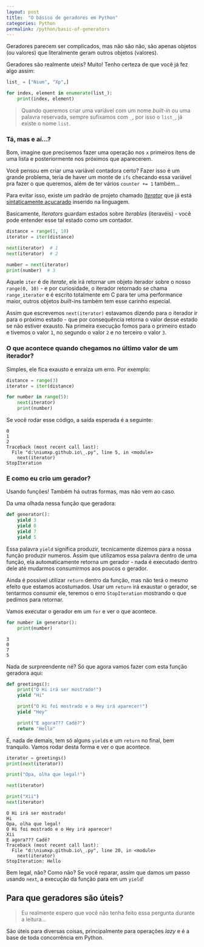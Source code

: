 ```yaml
---
layout: post
title:  "O básico de geradores em Python"
categories: Python
permalink: /python/basic-of-generators
---
```


Geradores parecem ser complicados, mas não são não, são apenas objetos (ou valores) que literalmente geram outros objetos (valores).

Geradores são realmente uteis? Muito! Tenho certeza de que você já fez algo assim:
```py
list_ = ["Nium", "Xp",]

for index, element in enumerate(list_):
    print(index, element)
```

> Quando queremos criar uma variável com um nome *built-in* ou uma palavra reservada, sempre sufixamos com `_`, por isso o `list_`, já existe o nome `list`.

### Tá, mas e aí...?
Bom, imagine que precisemos fazer uma operação nos `x` primeiros itens de uma lista e posteriormente nos próximos que aparecerem.

Você pensou em criar uma variável contadora certo? Fazer isso é um grande problema, teria de haver um monte de `ifs` checando essa variável pra fazer o que queremos, além de ter vários `counter += 1` também...

Para evitar isso, existe um padrão de projeto chamado [*Iterator*](https://refactoring.guru/pt-br/design-patterns/iterator) que já está [sintaticamente açucarado](https://pt.wikipedia.org/wiki/Açúcar_sintático) inserido na linguagem.

Basicamente, *Iterators* guardam estados sobre *Iterables* (iteravéis) - você pode entender esse tal estado como um contador.

```py
distance = range(1, 10)
iterator = iter(distance)

next(iterator)  # 1
next(iterator)  # 2

number = next(iterator)
print(number)  # 3
```

Aquele `iter` é de *iterate*, ele irá retornar um objeto iterador sobre o nosso `range(0, 10)` - e por curiosidade, o iterador retornado se chama `range_iterator` e é escrito totalmente em C para ter uma performance maior, outros objetos *built-in*s também tem esse carinho especial.

Assim que escrevemos `next(iterator)` estavamos dizendo para o iterador ir para o próximo estado - que por consequência retorna o valor desse estado se não estiver exausto. Na primeira execução fomos para o primeiro estado e tivemos o valor `1`, no segundo o valor `2` e no terceiro o valor `3`.

### O que acontece quando chegamos no último valor de um iterador?
Simples, ele fica exausto e enraiza um erro. Por exemplo:
```py
distance = range(3)
iterator = iter(distance)

for number in range(5):
    next(iterator)
    print(number)
```
Se você rodar esse código, a saída esperada é a seguinte:
```
0
1
2
Traceback (most recent call last):
  File "d:\niumxp.github.io\_.py", line 5, in <module>
    next(iterator)
StopIteration
```

### E como eu crio um gerador?
Usando funções! Também há outras formas, mas não vem ao caso.

Da uma olhada nessa função que geradora:
```py
def generator():
    yield 3
    yield 0
    yield 7
    yield 5
```
Essa palavra `yield` significa produzir, tecnicamente dizemos para a nossa função produzir numeros.
Assim que utilizamos essa palavra dentro de uma função, ela automaticamente retorna um gerador - nada é executado dentro dele até mudarmos consumirmos aos poucos o gerador.

Ainda é possível utilizar `return` dentro da função, mas não terá o mesmo efeito que estamos acostumados. Usar um `return` irá exaustar o gerador, se tentarmos consumir ele, teremos o erro `StopIteration` mostrando o que pedimos para retornar.

Vamos executar o gerador em um `for` e ver o que acontece.
```py
for number in generator():
    print(number)
```
```
3
0
7
5
```

Nada de surpreendente né? Só que agora vamos fazer com esta função geradora aqui:

```py
def greetings():
    print("O Hi irá ser mostrado!")
    yield "Hi"

    print("O Hi foi mostrado e o Hey irá aparecer!")
    yield "Hey"

    print("E agora??? Cadê?")
    return "Hello"
```

É, nada de demais, tem só alguns `yield`s e um `return` no final, bem tranquilo.
Vamos rodar desta forma e ver o que acontece.

```py
iterator = greetings()
print(next(iterator))

print("Opa, olha que legal!")

next(iterator)

print("Xii")
next(iterator)
```
```
O Hi irá ser mostrado!
Hi
Opa, olha que legal!
O Hi foi mostrado e o Hey irá aparecer!
Xii
E agora??? Cadê?
Traceback (most recent call last):
  File "d:\niumxp.github.io\_.py", line 20, in <module>
    next(iterator)
StopIteration: Hello
```
Bem legal, não? Como não? Se você reparar, assim que damos um passo usando `next`, a execução da função para em um `yield`!

## Para que geradores são úteis?
> Eu realmente espero que você não tenha feito essa pergunta durante a leitura...

São úteis para diversas coisas, principalmente para operações *lazy* e é a base de toda concorrência em Python.
